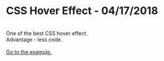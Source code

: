 <h1>CSS Hover Effect - 04/17/2018</h1>
<br>
One of the best CSS hover effect.<br>
Advantage - less code.<br>
<br><a href="http://api.sst.tech/web/css_hover_effect.php" target="_blank">Go to the example.</a>
